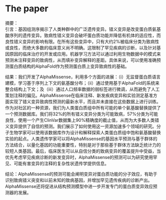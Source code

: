 # The paper
摘要：  
引言：基因组测序揭示了人类种群中的广泛遗传变异。错义变异是改变蛋白质氨基酸序列的遗传变异。致病性错义变异会破坏蛋白质功能并降低有机体的适应性，而良性错义变异的影响有限。在所有这些变异中，只有大约2%被临床分类为致病性或良性，而绝大多数的临床意义尚不明确。这限制了罕见疾病的诊断，以及针对基因原因的临床治疗的开发或应用。机器学习方法可以通过利用生物数据中的模式来预测未注释变异的致病性，从而填补变异解释的差距。具体来说，可以使用准确预测蛋白质结构的AlphaFold作为预测蛋白质上变异致病性的基础。  

结果：我们开发了AlphaMissense，利用多个方面的进展：（i）无监督蛋白质语言建模，学习基于序列上下文的氨基酸分布；（ii）通过使用基于AlphaFold的系统来整合结构上下文；及（iii）通过人口频率数据的弱标签进行微调，从而避免了人工策划注释的偏见。AlphaMissense在临床注释、新发疾病变异和实验测定基准方面实现了错义变异致病性预测的最新水平，而且并未直接在这些数据上进行训练。作为对社区的一种资源，我们为人类蛋白质组中所有可能的单个氨基酸替换提供了一个预测数据库。我们将32%的所有错义变异分类为可能致病，57%分类为可能良性，使用一个产生ClinVar数据集上90%精确度的截止值，从而为大多数人类错义变异提供了自信的预测。我们展示了如何使用这一资源加速多个领域的研究。分子生物学家可以使用该数据库作为设计和解释探索人类蛋白质组中饱和氨基酸替换实验的起点。人类遗传学家可以将AlphaMissense的基因水平预测与基于群体的方法结合，以量化基因的功能重要性，特别是对于那些基于群体方法缺乏统计力的较短人类基因。最后，临床医生可以从自信分类的致病变异的覆盖提升中受益，当优先考虑罕见疾病诊断的新发变异时，AlphaMissense的预测可以为研究使用罕见、可能有害变异的注释的复杂性状遗传学提供信息。 

结论：AlphaMissense的预测可能会阐明变异对蛋白质功能的分子效应，有助于识别致病错义突变和以前未知的致病基因，并增加罕见遗传疾病的诊断产出。AlphaMissense还将促进从结构预测模型中进一步开发专门的蛋白质变异效应预测器的发展。 









